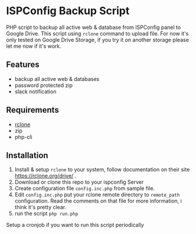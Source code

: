 # ISPConfig Backup Script
PHP script to backup all active web & database from ISPConfig panel to Google Drive. 
This script using `rclone` command to upload file. For now it's only tested on Google Drive Storage, if you try it on another storage please let me now if it's work.

## Features
- backup all active web & databases
- password protected zip
- slack notification

## Requirements
- [rclone](https://rclone.org/)
- zip
- php-cli

## Installation
1. Install & setup `rclone` to your system, follow documentation on their site https://rclone.org/drive/ . 
2. Download or clone this repo to your ispconfig Server
3. Create configuration file `config.inc.php` from sample file. 
4. Edit `config.inc.php` put your rclone remote directory to `remote_path` configuration. Read the comments on that file for more information, i think it's pretty clear.
4. run the script `php run.php`

Setup a cronjob if you want to run this script periodically